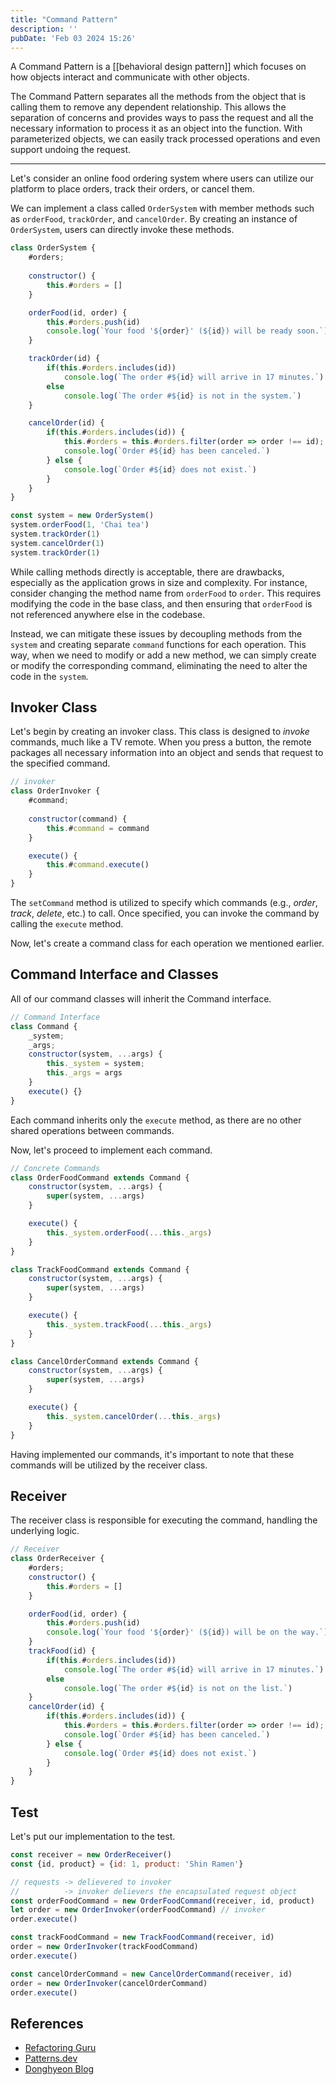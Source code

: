 ```yaml
---
title: "Command Pattern"
description: ''
pubDate: 'Feb 03 2024 15:26'
---
```


A Command Pattern is a [[behavioral design pattern]] which focuses on how objects interact and communicate with other objects. 

The Command Pattern separates all the methods from the object that is calling them to remove any dependent relationship. This allows the separation of concerns and provides ways to pass the request and all the necessary information to process it as an object into the function. With parameterized objects, we can easily track processed operations and even support undoing the request.

---

Let's consider an online food ordering system where users can utilize our platform to place orders, track their orders, or cancel them.

We can implement a class called `OrderSystem` with member methods such as `orderFood`, `trackOrder`, and `cancelOrder`. By creating an instance of `OrderSystem`, users can directly invoke these methods.

```js
class OrderSystem {
	#orders;
	
	constructor() {
		this.#orders = []
	}

	orderFood(id, order) {
		this.#orders.push(id)
		console.log(`Your food '${order}' (${id}) will be ready soon.`);
	}

	trackOrder(id) {
		if(this.#orders.includes(id))
			console.log(`The order #${id} will arrive in 17 minutes.`)
		else
			console.log(`The order #${id} is not in the system.`)	
	}

	cancelOrder(id) {
		if(this.#orders.includes(id)) {
			this.#orders = this.#orders.filter(order => order !== id);
			console.log(`Order #${id} has been canceled.`)
		} else {
			console.log(`Order #${id} does not exist.`)
		}
	}
}

const system = new OrderSystem()
system.orderFood(1, 'Chai tea')
system.trackOrder(1)
system.cancelOrder(1)
system.trackOrder(1)
```


While calling methods directly is acceptable, there are drawbacks, especially as the application grows in size and complexity. For instance, consider changing the method name from `orderFood` to `order`. This requires modifying the code in the base class, and then ensuring that `orderFood` is not referenced anywhere else in the codebase.

Instead, we can mitigate these issues by decoupling methods from the `system` and creating separate `command` functions for each operation. This way, when we need to modify or add a new method, we can simply create or modify the corresponding command, eliminating the need to alter the code in the `system`.

## Invoker Class

Let's begin by creating an invoker class. This class is designed to _invoke_ commands, much like a TV remote. When you press a button, the remote packages all necessary information into an object and sends that request to the specified command.

```js
// invoker 
class OrderInvoker {
	#command;
	
	constructor(command) {
		this.#command = command
	}

	execute() {
		this.#command.execute()
	}
}
```

The `setCommand` method is utilized to specify which commands (e.g., _order_, _track_, _delete_, etc.) to call. Once specified, you can invoke the command by calling the `execute` method.

Now, let's create a command class for each operation we mentioned earlier.

## Command Interface and Classes

All of our command classes will inherit the Command interface. 

```js
// Command Interface
class Command {
	_system;
	_args;
	constructor(system, ...args) {
		this._system = system;
		this._args = args
	}
	execute() {}
}
```

Each command inherits only the `execute` method, as there are no other shared operations between commands.

Now, let's proceed to implement each command.

```js
// Concrete Commands
class OrderFoodCommand extends Command {
	constructor(system, ...args) {
		super(system, ...args)
	}

	execute() {
		this._system.orderFood(...this._args)
	}
}

class TrackFoodCommand extends Command {
	constructor(system, ...args) {
		super(system, ...args)
	}

	execute() {
		this._system.trackFood(...this._args)
	}
}

class CancelOrderCommand extends Command {
	constructor(system, ...args) {
		super(system, ...args)
	}

	execute() {
		this._system.cancelOrder(...this._args)
	}
}
```

Having implemented our commands, it's important to note that these commands will be utilized by the receiver class.

## Receiver

The receiver class is responsible for executing the command, handling the underlying logic.

```js
// Receiver 
class OrderReceiver {
	#orders;
	constructor() {
		this.#orders = []
	}

	orderFood(id, order) {
		this.#orders.push(id)
		console.log(`Your food '${order}' (${id}) will be on the way.`);
	}
	trackFood(id) {
		if(this.#orders.includes(id))
			console.log(`The order #${id} will arrive in 17 minutes.`)
		else
			console.log(`The order #${id} is not on the list.`)	
	}
	cancelOrder(id) {
		if(this.#orders.includes(id)) {
			this.#orders = this.#orders.filter(order => order !== id);
			console.log(`Order #${id} has been canceled.`)
		} else {
			console.log(`Order #${id} does not exist.`)
		}
	}
}
```

## Test

Let's put our implementation to the test.

```js
const receiver = new OrderReceiver()
const {id, product} = {id: 1, product: 'Shin Ramen'}

// requests -> delievered to invoker 
//          -> invoker delievers the encapsulated request object
const orderFoodCommand = new OrderFoodCommand(receiver, id, product)
let order = new OrderInvoker(orderFoodCommand) // invoker
order.execute()

const trackFoodCommand = new TrackFoodCommand(receiver, id)
order = new OrderInvoker(trackFoodCommand)
order.execute()

const cancelOrderCommand = new CancelOrderCommand(receiver, id)
order = new OrderInvoker(cancelOrderCommand)
order.execute()
```

## References
- [Refactoring Guru](https://refactoring.guru/design-patterns/command)
- [Patterns.dev](https://www.patterns.dev/vanilla/command-pattern)
- [Donghyeon Blog](https://donghyeon.dev/design%20pattern/2020/05/20/%EC%BB%A4%EB%A7%A8%EB%93%9C-%ED%8C%A8%ED%84%B4/)
